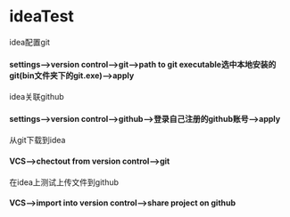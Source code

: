 # ideaTest
idea配置git
#### settings——>version control——>git——>path to git executable选中本地安装的git(bin文件夹下的git.exe)——>apply
idea关联github
#### settings——>version control——>github——>登录自己注册的github账号——>apply
从git下载到idea
#### VCS——>chectout from version control——>git
在idea上测试上传文件到github
####  VCS——>import into version control——>share project on github
